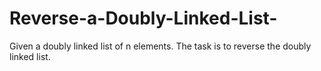 # Reverse-a-Doubly-Linked-List-
Given a doubly linked list of n elements. The task is to reverse the doubly linked list.
